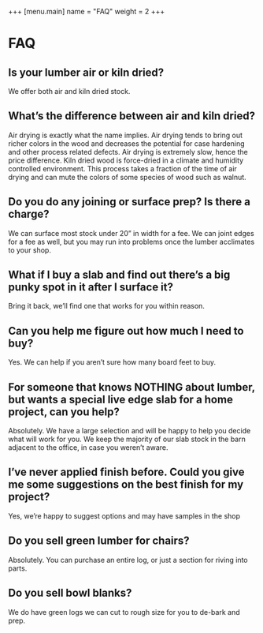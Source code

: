 +++
[menu.main]
name = "FAQ"
weight = 2
+++


# FAQ

## Is your lumber air or kiln dried?
We offer both air and kiln dried stock.  

## What’s the difference between air and kiln dried?
Air drying is exactly what the name implies.  Air drying tends to bring out richer colors in the wood and decreases the potential for case hardening and other process related defects.  Air drying is extremely slow, hence the price difference.
Kiln dried wood is force-dried in a climate and humidity controlled environment.  This process takes a fraction of the time of air drying and can mute the colors of some species of wood such as walnut.  

## Do you do any joining or surface prep?  Is there a charge?  
We can surface most stock under 20” in width for a fee.  We can joint edges for a fee as well, but you may run into problems once the lumber acclimates to your shop.

## What if I buy a slab and find out there’s a big punky spot in it after I surface it?  
Bring it back, we’ll find one that works for you within reason.

## Can you help me figure out how much I need to buy?  
Yes.  We can help if you aren’t sure how many board feet to buy.

## For someone that knows NOTHING about lumber, but wants a special live edge slab for a home project, can you help?  
Absolutely.  We have a large selection and will be happy to help you decide what will work for you. We keep the majority of our slab stock in the barn adjacent to the office, in case you weren’t aware.

## I’ve never applied finish before.  Could you give me some suggestions on the best finish for my project?
Yes, we’re happy to suggest options and may have samples in the shop

## Do you sell green lumber for chairs?
Absolutely.  You can purchase an entire log, or just a section for riving into parts.

## Do you sell bowl blanks?
We do have green logs we can cut to rough size for you to de-bark and prep.

